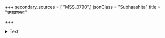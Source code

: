 +++
secondary_sources = [ "MSS_0790",]
jsonClass = "Subhaashita"
title = "अथाप्रशस्ताः"

+++

<details><summary>Text</summary>

अथाप्रशस्ताः खरतुल्यनादाः प्रदीप्तपुच्छाः कूनखा विवर्णाः।  
निकृत्तकर्णा द्विपमस्तकाश्च भवन्ति ये वा सिततालुजिह्वाः॥
</details>
